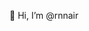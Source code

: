 👋 Hi, I’m @rnnair

<!---
rnnair/rnnair is a ✨ special ✨ repository because its `README.md` (this file) appears on your GitHub profile.
You can click the Preview link to take a look at your changes.

- 👀 I’m interested in ...
- 🌱 I’m currently learning
- 💞️ I’m looking to collaborate on ...
- 📫 How to reach me ...

--->

